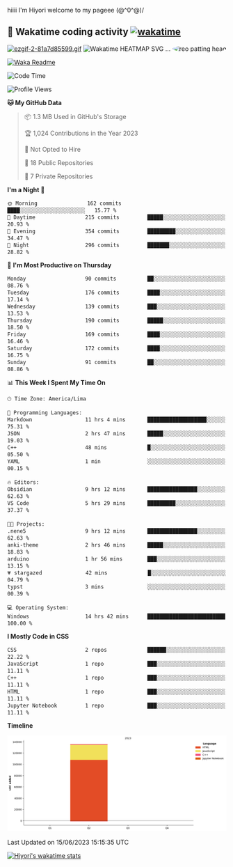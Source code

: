 hiiii I'm Hiyori welcome to my pageee \(@^0^@)/

## 🦄 Wakatime coding activity  [![wakatime](https://wakatime.com/badge/user/49dba2c5-26e1-43a7-9d07-e0f8613d1227.svg)](https://wakatime.com/@49dba2c5-26e1-43a7-9d07-e0f8613d1227) 
[![ezgif-2-81a7d85599.gif](https://i.postimg.cc/HkLwJm8c/ezgif-2-81a7d85599.gif)](https://postimg.cc/PPBpcB4T) <img src="https://wakatime.com/share/@hiyori/ef87015d-57e0-4afb-bb56-1a99a24ea312.svg" width="600" alt="Wakatime HEATMAP SVG"/>  ...  <img src="https://i.postimg.cc/RFM2CQFY/reo-patting.webp" alt="reo patting head" width="200" style="border-radius: 50%;">



[![Waka Readme](https://github.com/hiyorijl/hiyorijl/actions/workflows/Waka%20Readme.yml/badge.svg)](https://github.com/hiyorijl/hiyorijl/actions/workflows/Waka%20Readme.yml)


<!--START_SECTION:waka-->
![Code Time](http://img.shields.io/badge/Code%20Time-155%20hrs%2010%20mins-blue)

![Profile Views](http://img.shields.io/badge/Profile%20Views-77-blue)

**🐱 My GitHub Data** 

> 📦 1.3 MB Used in GitHub's Storage 
 > 
> 🏆 1,024 Contributions in the Year 2023
 > 
> 🚫 Not Opted to Hire
 > 
> 📜 18 Public Repositories 
 > 
> 🔑 7 Private Repositories 
 > 
**I'm a Night 🦉** 

```text
🌞 Morning                162 commits         ████░░░░░░░░░░░░░░░░░░░░░   15.77 % 
🌆 Daytime                215 commits         █████░░░░░░░░░░░░░░░░░░░░   20.93 % 
🌃 Evening                354 commits         █████████░░░░░░░░░░░░░░░░   34.47 % 
🌙 Night                  296 commits         ███████░░░░░░░░░░░░░░░░░░   28.82 % 
```
📅 **I'm Most Productive on Thursday** 

```text
Monday                   90 commits          ██░░░░░░░░░░░░░░░░░░░░░░░   08.76 % 
Tuesday                  176 commits         ████░░░░░░░░░░░░░░░░░░░░░   17.14 % 
Wednesday                139 commits         ███░░░░░░░░░░░░░░░░░░░░░░   13.53 % 
Thursday                 190 commits         █████░░░░░░░░░░░░░░░░░░░░   18.50 % 
Friday                   169 commits         ████░░░░░░░░░░░░░░░░░░░░░   16.46 % 
Saturday                 172 commits         ████░░░░░░░░░░░░░░░░░░░░░   16.75 % 
Sunday                   91 commits          ██░░░░░░░░░░░░░░░░░░░░░░░   08.86 % 
```


📊 **This Week I Spent My Time On** 

```text
🕑︎ Time Zone: America/Lima

💬 Programming Languages: 
Markdown                 11 hrs 4 mins       ███████████████████░░░░░░   75.31 % 
JSON                     2 hrs 47 mins       █████░░░░░░░░░░░░░░░░░░░░   19.03 % 
C++                      48 mins             █░░░░░░░░░░░░░░░░░░░░░░░░   05.50 % 
YAML                     1 min               ░░░░░░░░░░░░░░░░░░░░░░░░░   00.15 % 

🔥 Editors: 
Obsidian                 9 hrs 12 mins       ████████████████░░░░░░░░░   62.63 % 
VS Code                  5 hrs 29 mins       █████████░░░░░░░░░░░░░░░░   37.37 % 

🐱‍💻 Projects: 
.nene5                   9 hrs 12 mins       ████████████████░░░░░░░░░   62.63 % 
anki-theme               2 hrs 46 mins       █████░░░░░░░░░░░░░░░░░░░░   18.83 % 
arduino                  1 hr 56 mins        ███░░░░░░░░░░░░░░░░░░░░░░   13.15 % 
💗 stargazed              42 mins             █░░░░░░░░░░░░░░░░░░░░░░░░   04.79 % 
typst                    3 mins              ░░░░░░░░░░░░░░░░░░░░░░░░░   00.39 % 

💻 Operating System: 
Windows                  14 hrs 42 mins      █████████████████████████   100.00 % 
```

**I Mostly Code in CSS** 

```text
CSS                      2 repos             ██████░░░░░░░░░░░░░░░░░░░   22.22 % 
JavaScript               1 repo              ███░░░░░░░░░░░░░░░░░░░░░░   11.11 % 
C++                      1 repo              ███░░░░░░░░░░░░░░░░░░░░░░   11.11 % 
HTML                     1 repo              ███░░░░░░░░░░░░░░░░░░░░░░   11.11 % 
Jupyter Notebook         1 repo              ███░░░░░░░░░░░░░░░░░░░░░░   11.11 % 
```



**Timeline**

![Lines of Code chart](https://raw.githubusercontent.com/hiyorijl/hiyorijl/main/assets/bar_graph.png)


 Last Updated on 15/06/2023 15:15:35 UTC
<!--END_SECTION:waka-->

 [![Hiyori's wakatime stats](https://github-readme-stats.vercel.app/api/wakatime?username=hiyori&theme=buefy&range=last_year&is_including_today=true&layout=compact)](https://github.com/anuraghazra/github-readme-stats)
